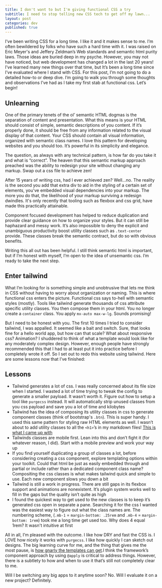 ```yaml
---
title: I don't want to but I'm giving functional CSS a try
subtitle: I need to stop telling new CSS tech to get off my lawn...
layout: post
categories: dev
published: true
---
```

I’ve been writing CSS for a long time. I like it and it makes sense to me. I’m often bewildered by folks who have such a hard time with it. I was raised on Eric Meyer's and Jeffery Zeldman’s Web standards and semantic html purity laws. Those ideas are buried deep in my psyche. However, you may not have noticed, but web development has changed a lot in the last 20 years! I’ve learned many new things over that time, but It’s been a long time since I’ve evaluated where I stand with CSS. For this post, I’m not going to do a detailed how-to or deep dive. I’m going to walk you through some thoughts and observations I’ve had as I take my first stab at functional css. Let’s begin!

## Unlearning

One of the primary tenets of the ol’ semantic HTML dogmas is the separation of content and presentation. What this means is your HTML should consist of simple, semantic descriptions of you content. If it’s properly done, it should be free from any information related to the visual display of that content. Your CSS should contain all visual information, organized with semantic class names. I love this pattern for developing websites and you should too. It’s powerful in its simplicity and elegance.

The question, as always with any technical pattern, is how far do you take it and what is “correct”. The heaven that this semantic markup approach preached was the ability to redesign your site without changing any markup. Swap out a css file to achieve zen!

After 15 years of writing css, had I ever achieved zen? Well...no. The reality is the second you add that extra div to aid in the styling of a certain set of elements, you've embedded visual dependencies into your markup. The more you do that, the likelihood of your markup surviving a redesign dwindles. It's only recently that tooling such as flexbox and css grid, have made this practically attainable.

Component focused development has helped to reduce duplication and provide clear guidance on how to organize your styles. But it can still be haphazard and messy work. It’s also impossible to deny the explicit and unambiguous productivity boost utility classes such as `.text-center` provide. These classes break the semantic contract, but do so with obvious benefits.

Writing this all out has been helpful. I still think semantic html is important, but if I’m honest with myself, I’m open to the idea of unsemantic css. I’m ready to take the next step.

## Enter tailwind

What I’m looking for is something simple and unobtrusive that lets me think in CSS without having to worry about organization or naming. This is where functional css enters the picture. Functional css says to-hell with semantic styles (mostly). Tools like tailwind generate thousands of css attribute specific utility classes. You then compose them in your html. You no longer create a `container` class. You apply `mx-auto max-w-lg`. Sounds promising!

But I need to be honest with you. The first 10 times I tried to consider tailwind, I was appalled. It seemed like a bait and switch. Sure, that looks fine for a hello world app, but how can that scale? What about responsive css? Animation? I shuddered to think of what a template would look like for any moderately complex design. However, enough people have strongly recommended this that I had to at least put it into practice before I completely wrote it off. So I set out to redo this website using tailwind. Here are some lessons now that I’ve finished:

## Lessons

* Tailwind generates a lot of css. I was really concerned about its file size when I started. I wasted a lot of time trying to tweak the config to generate a smaller payload. It wasn’t worth it. Figure out how to setup a tool like `purgecss` instead. It will automatically strip unused classes from you css payload and save you a lot of time and kilobytes
* Tailwind has the idea of composing its utility classes in css to generate component classes (think of bootstrap's `.btn`). This is super handy. I used this same pattern for styling raw HTML elements as well. I wasn’t about to add utility classes to all the `<h1>`’s in my markdown files! [This is what I came up with](https://github.com/mattmcmanus/mattmcmanus.github.io/blob/master/src/tailwind.css#L51-L102)
* Tailwinds classes are mobile first. Lean into this and don’t fight it (for whatever reason, I did). Start with a mobile preview and work your way up
* If you find yourself duplicating a group of classes a lot, before considering creating a css component, explore templating options within your toolkit. Could that html be just as easily embedded through and partial or include rather than a dedicated component class name? Compositing the css classes is what makes tailwind quick and simple to use. Each new component slows you down a bit
* Tailwind is still a work in progress. There are still gaps in its flexbox support and animations are nonexistent. It’s plugin system works well to fill in the gaps but the quality isn’t quite as high
* I found the quickest way to get used to the new classes is to keep it’s generated css open in separate a pane. Searching it for the css I wanted was the easiest way to figure out what the class names are. The numbering scheme, (`.mb-1` = `margin-bottom: .25rem` and `.mb-4` = `margin-bottom: 1rem`) took me a long time get used too. Why does 4 equal 1rem? It wasn't intuitive at first

All in all, I’m pleased with the outcome. I like how DRY and fast the CSS is. I LOVE how nicely it works with `purgecss`. I like how quickly I can sketch out designs. The big learning curve for me, and the thing that gives me the most pause, is [how gnarly the templates can get](https://github.com/mattmcmanus/mattmcmanus.github.io/blob/master/_layouts/book.html#L6).I think the framework’s component approach by using `@apply` is critical to address things. However, there is a subtlety to how and when to use it that’s still not completely clear to me.

Will I be switching any big apps to it anytime soon? No. Will I evaluate it on a new project? Definitely.